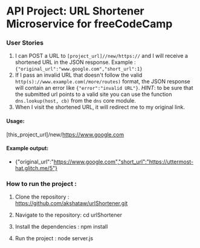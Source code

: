 # API Project: URL Shortener Microservice for freeCodeCamp

### User Stories

1. I can POST a URL to `[project_url]//new/https://` and I will receive a shortened URL in the JSON response. Example : `{"original_url":"www.google.com","short_url":1}`
2. If I pass an invalid URL that doesn't follow the valid `http(s)://www.example.com(/more/routes)` format, the JSON response will contain an error like `{"error":"invalid URL"}`. *HINT*: to be sure that the submitted url points to a valid site you can use the function `dns.lookup(host, cb)` from the `dns` core module.
3. When I visit the shortened URL, it will redirect me to my original link.


#### Usage:

[this_project_url]/new/https://www.google.com

#### Example output:
* {"original_url":"https://www.google.com","short_url":"https://uttermost-hat.glitch.me/5"}

### How to run the project :

1. Clone the repository :                  
     https://github.com/akshataw/urlShortener.git

2. Navigate to the repository:
     cd urlShortener

3. Install the dependencies :
     npm install     

4. Run the project :
     node server.js
